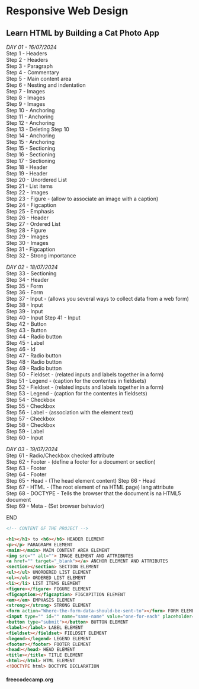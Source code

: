 # Responsive Web Design
## Learn HTML by Building a Cat Photo App

_DAY 01 - 16/07/2024_   
Step 1 - Headers        
Step 2 - Headers        
Step 3 - Paragraph      
Step 4 - Commentary     
Step 5 - Main content area      
Step 6 - Nesting and indentation        
Step 7 - Images     
Step 8 - Images     
Step 9 - Images     
Step 10 - Anchoring     
Step 11 - Anchoring     
Step 12 - Anchoring     
Step 13 - Deleting Step 10      
Step 14 - Anchoring     
Step 15 - Anchoring     
Step 15 - Sectioning        
Step 16 - Sectioning    
Step 17 - Sectioning    
Step 18 - Header    
Step 19 - Header    
Step 20 - Unordered List    
Step 21 - List items    
Step 22 - Images    
Step 23 - Figure - (allow to associate an image with a caption)     
Step 24 - Figcaption    
Step 25 - Emphasis  
Step 26 - Header    
Step 27 - Ordered List  
Step 28 - Figure    
Step 29 - Images    
Step 30 - Images    
Step 31 - Figcaption    
Step 32 - Strong importance     

_DAY 02 - 18/07/2024_     
Step 33 - Sectioning        
Step 34 - Header    
Step 35 - Form  
Step 36 - Form  
Step 37 - Input - (allows you several ways to collect data from a web form)      
Step 38 - Input     
Step 39 - Input      
Step 40 - Input 
Step 41 - Input     
Step 42 - Button          
Step 43 - Button        
Step 44 - Radio button  
Step 45 - Label     
Step 46 - Id    
Step 47 - Radio button  
Step 48 - Radio button  
Step 49 - Radio button  
Step 50 - Fieldset - (related inputs and labels together in a form)     
Step 51 - Legend - (caption for the contentes in fieldsets)     
Step 52 - Fieldset - (related inputs and labels together in a form)     
Step 53 - Legend - (caption for the contentes in fieldsets)     
Step 54 - Checkbox  
Step 55 - Checkbox  
Step 56 - Label - (association with the element text)       
Step 57 - Checkbox  
Step 58 - Checkbox  
Step 59 - Label     
Step 60 - Input 

_DAY 03 - 19/07/2024_   
Step 61 - Radio/Checkbox checked attribute        
Step 62 - Footer - (define a footer for a document or section)      
Step 63 - Footer    
Step 64 - Footer    
Step 65 - Head - (The head element content)
Step 66 - Head  
Step 67 - HTML -  (The root element of na HTML page) lang attribute     
Step 68 - DOCTYPE - Tells the browser that the document is na HTML5 document        
Step 69 - Meta - <meta> (Set browser behavior)      

END

```html
<!-- CONTENT OF THE PROJECT -->

<h1></h1> to <h6></h6> HEADER ELEMENT
<p></p> PARAGRAPH ELEMENT
<main></main> MAIN CONTENT AREA ELEMENT
<img src="" alt=""> IMAGE ELEMENT AND ATTRIBUTES
<a href="" target="_blank"></a> ANCHOR ELEMENT AND ATTRIBUTES
<section></section> SECTION ELEMENT
<ul></ul> UNORDERED LIST ELEMENT
<ol></ol> ORDERED LIST ELEMENT
<li></li> LIST ITEMS ELEMENT
<figure></figure> FIGURE ELEMENT
<figcaption></figcaption> FIGCAPITION ELEMENT
<em></em> EMPHASIS ELEMENT
<strong></strong> STRONG ELEMENT
<form action="Where-the-form-data-should-be-sent-to"></form> FORM ELEMENT
<input type="" id="" name="same-name" value="one-for-each" placeholder="" required checked> INPUT ELEMENTS
<button type="submit"></button> BUTTON ELEMENT
<label></label> LABEL ELEMENT 
<fieldset></fieldset> FIELDSET ELEMENT
<legend></legend> LEGEND ELEMENT
<footer></footer> FOOTER ELEMENT
<head></head> HEAD ELEMENT
<title></title> TITLE ELEMENT
<html></html> HTML ELEMENT
<!DOCTYPE html> DOCTYPE DECLARATION
```


#### freecodecamp.org